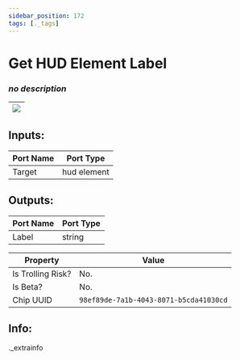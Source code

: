 ```yaml
---
sidebar_position: 172
tags: [._tags]
---
```


# Get HUD Element Label


### *no description*

| ![](https://images-ext-2.discordapp.net/external/MPmIaQzlEPmgGWlgi-WxBBXt0Bjv_zWPkg1y1f_sy3s/https/www.recroomcircuits.com/image/circuit/absolute-value?width=206&height=108) |
|-----|

## Inputs:
| Port Name | Port Type |
|-----------|-----------|
| Target | hud element |

## Outputs:
| Port Name | Port Type |
|-----------|-----------|
| Label | string | 

| Property  | Value |
|-------------------|-----------|
| Is Trolling Risk? | No. |
| Is Beta? | No. |
| Chip UUID | `98ef89de-7a1b-4043-8071-b5cda41030cd` |

## Info:
._extrainfo